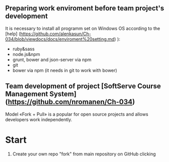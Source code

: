 ## Preparing work enviroment before team project's development

It is necessary to install all programm set on Windows OS according to the [help] (https://github.com/alenkasun/Ch-034/blob/viewdocs/docs/enviroment%20setting.md) ):
* ruby&sass
* node.js&npm
* grunt, bower and json-server via npm 
* git
* bower via npm (it needs in git to work with bower)


## Team development of project [SoftServe Course Management System] (https://github.com/nromanen/Ch-034)

Model «Fork + Pull» is a popular for open source projects and allows developers work independently.

# Start

1) Create your own repo "fork" from main repository on GitHub clicking
